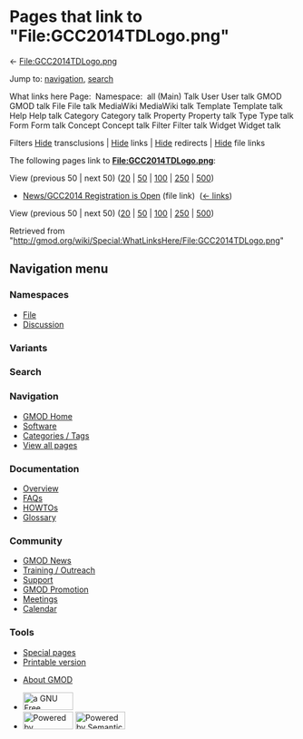 <div id="mw-page-base" class="noprint">

</div>

<div id="mw-head-base" class="noprint">

</div>

<div id="content" class="mw-body" role="main">

<span id="top"></span>

<div id="mw-js-message" style="display:none;">

</div>



# <span dir="auto">Pages that link to "File:GCC2014TDLogo.png"</span>

<div id="bodyContent">

<div id="contentSub">

←
[File:GCC2014TDLogo.png](/wiki/File:GCC2014TDLogo.png "File:GCC2014TDLogo.png")

</div>

<div id="jump-to-nav" class="mw-jump">

Jump to: [navigation](#mw-navigation), [search](#p-search)

</div>

<div id="mw-content-text">

What links here Page:  Namespace:  all (Main) Talk User User talk GMOD
GMOD talk File File talk MediaWiki MediaWiki talk Template Template talk
Help Help talk Category Category talk Property Property talk Type Type
talk Form Form talk Concept Concept talk Filter Filter talk Widget
Widget talk

Filters
[Hide](/mediawiki/index.php?title=Special:WhatLinksHere/File:GCC2014TDLogo.png&hidetrans=1 "Special:WhatLinksHere/File:GCC2014TDLogo.png")
transclusions \|
[Hide](/mediawiki/index.php?title=Special:WhatLinksHere/File:GCC2014TDLogo.png&hidelinks=1 "Special:WhatLinksHere/File:GCC2014TDLogo.png")
links \|
[Hide](/mediawiki/index.php?title=Special:WhatLinksHere/File:GCC2014TDLogo.png&hideredirs=1 "Special:WhatLinksHere/File:GCC2014TDLogo.png")
redirects \|
[Hide](/mediawiki/index.php?title=Special:WhatLinksHere/File:GCC2014TDLogo.png&hideimages=1 "Special:WhatLinksHere/File:GCC2014TDLogo.png")
file links

The following pages link to
**[File:GCC2014TDLogo.png](/wiki/File:GCC2014TDLogo.png "File:GCC2014TDLogo.png")**:

View (previous 50 \| next 50)
([20](/mediawiki/index.php?title=Special:WhatLinksHere/File:GCC2014TDLogo.png&limit=20 "Special:WhatLinksHere/File:GCC2014TDLogo.png")
\|
[50](/mediawiki/index.php?title=Special:WhatLinksHere/File:GCC2014TDLogo.png&limit=50 "Special:WhatLinksHere/File:GCC2014TDLogo.png")
\|
[100](/mediawiki/index.php?title=Special:WhatLinksHere/File:GCC2014TDLogo.png&limit=100 "Special:WhatLinksHere/File:GCC2014TDLogo.png")
\|
[250](/mediawiki/index.php?title=Special:WhatLinksHere/File:GCC2014TDLogo.png&limit=250 "Special:WhatLinksHere/File:GCC2014TDLogo.png")
\|
[500](/mediawiki/index.php?title=Special:WhatLinksHere/File:GCC2014TDLogo.png&limit=500 "Special:WhatLinksHere/File:GCC2014TDLogo.png"))

- [News/GCC2014 Registration is
  Open](/wiki/News/GCC2014_Registration_is_Open "News/GCC2014 Registration is Open")
  (file link) ‎ <span class="mw-whatlinkshere-tools">([←
  links](/mediawiki/index.php?title=Special:WhatLinksHere&target=News%2FGCC2014+Registration+is+Open "Special:WhatLinksHere"))</span>

View (previous 50 \| next 50)
([20](/mediawiki/index.php?title=Special:WhatLinksHere/File:GCC2014TDLogo.png&limit=20 "Special:WhatLinksHere/File:GCC2014TDLogo.png")
\|
[50](/mediawiki/index.php?title=Special:WhatLinksHere/File:GCC2014TDLogo.png&limit=50 "Special:WhatLinksHere/File:GCC2014TDLogo.png")
\|
[100](/mediawiki/index.php?title=Special:WhatLinksHere/File:GCC2014TDLogo.png&limit=100 "Special:WhatLinksHere/File:GCC2014TDLogo.png")
\|
[250](/mediawiki/index.php?title=Special:WhatLinksHere/File:GCC2014TDLogo.png&limit=250 "Special:WhatLinksHere/File:GCC2014TDLogo.png")
\|
[500](/mediawiki/index.php?title=Special:WhatLinksHere/File:GCC2014TDLogo.png&limit=500 "Special:WhatLinksHere/File:GCC2014TDLogo.png"))

</div>

<div class="printfooter">

Retrieved from
"<http://gmod.org/wiki/Special:WhatLinksHere/File:GCC2014TDLogo.png>"

</div>

<div id="catlinks" class="catlinks catlinks-allhidden">

</div>

<div class="visualClear">

</div>

</div>

</div>

<div id="mw-navigation">

## Navigation menu

<div id="mw-head">



<div id="left-navigation">

<div id="p-namespaces" class="vectorTabs" role="navigation"
aria-labelledby="p-namespaces-label">

### Namespaces

- <span id="ca-nstab-image"><a href="/wiki/File:GCC2014TDLogo.png" accesskey="c"
  title="View the file page [c]">File</a></span>
- <span id="ca-talk"><a
  href="/mediawiki/index.php?title=File_talk:GCC2014TDLogo.png&amp;action=edit&amp;redlink=1"
  accesskey="t"
  title="Discussion about the content page [t]">Discussion</a></span>

</div>

<div id="p-variants" class="vectorMenu emptyPortlet" role="navigation"
aria-labelledby="p-variants-label">

### 

### Variants[](#)

<div class="menu">

</div>

</div>

</div>

<div id="right-navigation">





</div>

<div id="p-search" role="search">

### Search

<div id="simpleSearch">

</div>

</div>

</div>

</div>

<div id="mw-panel">

<div id="p-logo" role="banner">

<a href="/wiki/Main_Page"
style="background-image: url(http://gmod.org/images/GMOD-cogs.png);"
title="Visit the main page"></a>

</div>

<div id="p-Navigation" class="portal" role="navigation"
aria-labelledby="p-Navigation-label">

### Navigation

<div class="body">

- <span id="n-GMOD-Home">[GMOD Home](/wiki/Main_Page)</span>
- <span id="n-Software">[Software](/wiki/GMOD_Components)</span>
- <span id="n-Categories-.2F-Tags">[Categories /
  Tags](/wiki/Categories)</span>
- <span id="n-View-all-pages">[View all
  pages](/wiki/Special:AllPages)</span>

</div>

</div>

<div id="p-Documentation" class="portal" role="navigation"
aria-labelledby="p-Documentation-label">

### Documentation

<div class="body">

- <span id="n-Overview">[Overview](/wiki/Overview)</span>
- <span id="n-FAQs">[FAQs](/wiki/Category:FAQ)</span>
- <span id="n-HOWTOs">[HOWTOs](/wiki/Category:HOWTO)</span>
- <span id="n-Glossary">[Glossary](/wiki/Glossary)</span>

</div>

</div>

<div id="p-Community" class="portal" role="navigation"
aria-labelledby="p-Community-label">

### Community

<div class="body">

- <span id="n-GMOD-News">[GMOD News](/wiki/GMOD_News)</span>
- <span id="n-Training-.2F-Outreach">[Training /
  Outreach](/wiki/Training_and_Outreach)</span>
- <span id="n-Support">[Support](/wiki/Support)</span>
- <span id="n-GMOD-Promotion">[GMOD
  Promotion](/wiki/GMOD_Promotion)</span>
- <span id="n-Meetings">[Meetings](/wiki/Meetings)</span>
- <span id="n-Calendar">[Calendar](/wiki/Calendar)</span>

</div>

</div>

<div id="p-tb" class="portal" role="navigation"
aria-labelledby="p-tb-label">

### Tools

<div class="body">

- <span id="t-specialpages"><a href="/wiki/Special:SpecialPages" accesskey="q"
  title="A list of all special pages [q]">Special pages</a></span>
- <span id="t-print"><a
  href="/mediawiki/index.php?title=Special:WhatLinksHere/File:GCC2014TDLogo.png&amp;printable=yes"
  rel="alternate" accesskey="p"
  title="Printable version of this page [p]">Printable version</a></span>

</div>

</div>

</div>

</div>

<div id="footer" role="contentinfo">

- <span id="footer-places-about">[About
  GMOD](/wiki/GMOD:About "GMOD:About")</span>

<!-- -->

- <span id="footer-copyrightico">[<img src="http://www.gnu.org/graphics/gfdl-logo-small.png" width="88"
  height="31" alt="a GNU Free Documentation License" />](http://www.gnu.org/licenses/fdl-1.3.html)</span>
- <span id="footer-poweredbyico">[<img src="/mediawiki/skins/common/images/poweredby_mediawiki_88x31.png"
  width="88" height="31" alt="Powered by MediaWiki" />](//www.mediawiki.org/)
  [<img
  src="/mediawiki/extensions/SemanticMediaWiki/includes/../resources/images/smw_button.png"
  width="88" height="31" alt="Powered by Semantic MediaWiki" />](https://www.semantic-mediawiki.org/wiki/Semantic_MediaWiki)</span>

<div style="clear:both">

</div>

</div>
